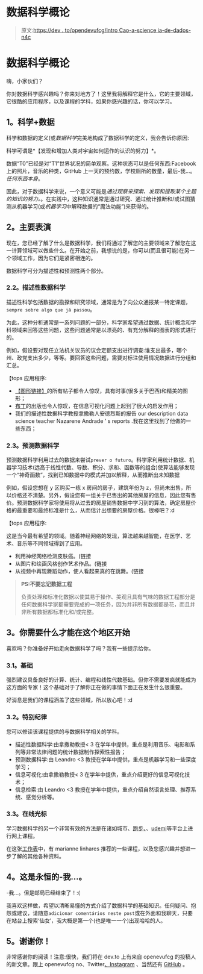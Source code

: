 # 数据科学概论

> 原文:[https://dev . to/opendevufcg/intro Cao-a-science ia-de-dados-n4c](https://dev.to/opendevufcg/introducao-a-ciencia-de-dados-n4c)

# [](#introdu%C3%A7%C3%A3o-%C3%A0-ci%C3%AAncia-de-dados)数据科学概论

嗨，小家伙们？

你对数据科学感兴趣吗？你来对地方了！这里我将解释它是什么，它的主要领域，它很酷的应用程序，以及课程的学科，如果你感兴趣的话，你可以学习。

## 1。科学+数据

科学和数据的定义(或*数据科学*完美地构成了数据科学的定义，我会告诉你原因:

科学可谓是*【发现和增加人类对宇宙如何运作的认识的努力】*。

数据“T0”已经是对“T1”世界状况的简单观察。这种状态可以是任何东西:Facebook 上的照片，音乐的种类，GitHub 上一天的预约数，学校厕所的数量，最后-我...。*任何东西本身*。

因此，对于数据科学来说，一个意义可能是*通过观察来探索、发现和提取某个主题的知识的努力。*。在实践中，这种知识通常是通过研究、通过统计推断和/或试图猜测从机器学习(或*机器学习*中解释数据的“魔法功能”)来获得的。

## 2。主要表演

现在，您已经了解了什么是数据科学，我们将通过了解您的主要领域来了解您在这一计算领域可以做些什么。在开始之前，我想说的是，你可以(而且很可能)在另一个领域工作，因为它们是紧密相连的。

数据科学可分为描述性和预测性两个部分。

### [](#22-ci%C3%AAncia-de-dados-descritiva)2.2。描述性数据科学

描述性科学包括数据的勘探和研究领域，通常是为了向公众通报某一特定课题，`sempre sobre algo que já passou`。

为此，这种分析通常是一系列问题的一部分，科学家希望通过数据、统计概念和学科领域来回答这些问题，这些问题通常是以漂亮的、有充分解释的图表的形式进行的。

例如，假设要对现任立法机关议员的议会定额支出进行调查:谁支出最多，哪个州、政党支出多少，等等。要回答这些问题，需要对标注使用情况数据进行分组和汇总。

【tops 应用程序:

*   [【图形链接】](https://www.nexojornal.com.br/grafico/)的所有帖子都令人惊叹，具有时事(很多关于巴西)和精美的图形；
*   [布丁](https://pudding.cool/)的出版也令人惊叹，在信息可视化问题上起到了很大的启发作用；
*   我们的描述性数据科学教授拿撒勒人安德烈斯的报告 our description data science teacher Nazarene Andrade ' s reports .我在这里找到了他做的一些东西；

### 2.3。预测数据科学

预测数据科学利用过去的数据来尝试`prever o futuro`。科学家利用统计数据、机器学习技术(远高于线性代数、导数、积分、求和、函数等的组合)使算法能够发现一个“神奇函数”，找到已知数据中的模式并加以解释，从而推断出未知数据

例如，假设您想在 y 区购买一栋 x 房间的房子，建筑年份为 z，但尚未出售，所以价格还不清楚。另外，假设您有一组关于已售出的其他房屋的信息，因此您有售价。预测数据科学家将使用将从过去的房屋销售数据中学习到的算法，确定房屋价格的最重要和最终标准是什么，从而估计出想要的房屋价格。很棒吧？:d

【tops 应用程序:

这是当今最有希望的领域。随着神经网络的发现，算法越来越智能，在医学、艺术、音乐等不同领域得到了应用。

*   利用神经网络检测皮肤癌。(链接
*   从图片和绘画风格创作艺术作品。(链接
*   从视频中再现舞蹈动作，使人看起来真的在跳舞。(链接

> **PS:不要忘记数据工程**
> 
> 负责处理和标准化数据以使其易于操作、美观且具有气味的数据工程部分是任何数据科学家都需要完成的一项任务，因为并非所有数据都是花，而且并非所有数据都标准化和/或完整。

## 3。你需要什么才能在这个地区开始

喜欢吗？你准备好开始走向数据科学了吗？我有一些提示给你。

### [](#31-base)3.1。基础

强烈建议具备良好的计算、统计、编程和线性代数基础。但你不需要发疯就能成为这方面的专家！这个基础对于了解你正在做的事情下面正在发生什么很重要。

好消息是我们的课程涵盖了这些领域，所以放心吧！:d

### [](#32-disciplinas-espec%C3%ADficas)3.2。特别纪律

您可以修读该课程提供的与数据科学相关的学科。

*   描述性数据科学:由拿撒勒教授< 3 在学年中提供，重点是利用音乐、电影和系列等非常法律问题的统计数据制作探索性报告；
*   预测数据科学:由 Leandro <3 教授在学年中提供，重点是机器学习和一些深度学习；
*   信息可视化:由拿撒勒教授< 3 在学年中提供，重点介绍更好的信息可视化技术；
*   信息检索:由 Leandro <3 教授在学年中提供，重点介绍自然语言处理、推荐系统、感觉分析等。

### [](#33-cursos-online)3.3。在线光标

学习数据科学的另一个非常有效的方法是在诸如城市、[跑步、](https://www.coursera.org/)、[udemi](https://www.udemy.com/)等平台上进行网上课程。

在这张[工作表](https://docs.google.com/spreadsheets/d/13hP5jw5ahp0ZJMFkDZdLh0g-Ws7i_WM18ZfY7HoV0Rs/edit?usp=sharing)中，有 marianne linhares 推荐的一些课程，以及您感兴趣并想进一步了解的其他各种资料。

## 4。这是永恒的-我...。

-我...。但是邮局已经结束了！:(

我喜欢这样做，希望以清晰易懂的方式介绍了数据科学的基础知识。任何疑问、抱怨或建议，请随意`adicionar comentários neste post`或在外面和我聊天，只要在站台上搜索‘仙女’，我大概是第一个(也是唯一一个)出现哈哈的人。

## 5。谢谢你！

非常感谢你的阅读！注意:很快，我们将在 dev.to 上有来自 openevufcg 的投稿人的新文章。跟上 openevufcg no、Twitter[、Instagram](https://www.instagram.com/OpenDevUFCG/) 、当然还有 [GitHub](https://github.com/OpenDevUFCG) 。